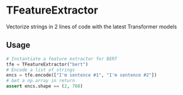 # TFeatureExtractor

Vectorize strings in 2 lines of code with the latest Transformer models

## Usage


```py
# Instantiate a feature extractor for BERT
tfe = TFeatureExtractor("bert")
# Encode a list of strings
encs = tfe.encode(["I'm sentence #1", "I'm sentence #2"])
# Get a np.array in return
assert encs.shape == (2, 768)
```